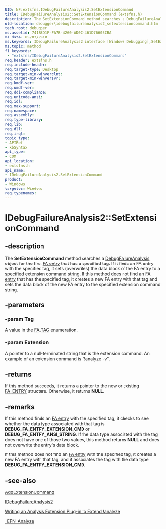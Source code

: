 ```yaml
---
UID: NF:extsfns.IDebugFailureAnalysis2.SetExtensionCommand
title: IDebugFailureAnalysis2::SetExtensionCommand (extsfns.h)
description: The SetExtensionCommand method searches a DebugFailureAnalysis object for the first FA entry that has a specified tag.
old-location: debugger\idebugfailureanalysis2_setextensioncommand.htm
tech.root: debugger
ms.assetid: 741B3D1F-FA7B-4260-AD0C-461D76605CBA
ms.date: 05/03/2018
ms.keywords: IDebugFailureAnalysis2 interface [Windows Debugging],SetExtensionCommand method, IDebugFailureAnalysis2.SetExtensionCommand, IDebugFailureAnalysis2::SetExtensionCommand, SetExtensionCommand, SetExtensionCommand method [Windows Debugging], SetExtensionCommand method [Windows Debugging],IDebugFailureAnalysis2 interface, debugger.idebugfailureanalysis2_setextensioncommand, extsfns/IDebugFailureAnalysis2::SetExtensionCommand
ms.topic: method
f1_keywords:
 - "extsfns/IDebugFailureAnalysis2.SetExtensionCommand"
req.header: extsfns.h
req.include-header: 
req.target-type: Desktop
req.target-min-winverclnt: 
req.target-min-winversvr: 
req.kmdf-ver: 
req.umdf-ver: 
req.ddi-compliance: 
req.unicode-ansi: 
req.idl: 
req.max-support: 
req.namespace: 
req.assembly: 
req.type-library: 
req.lib: 
req.dll: 
req.irql: 
topic_type:
- APIRef
- kbSyntax
api_type:
- COM
api_location:
- extsfns.h
api_name:
- IDebugFailureAnalysis2.SetExtensionCommand
product:
- Windows
targetos: Windows
req.typenames: 
---
```


# IDebugFailureAnalysis2::SetExtensionCommand


## -description


The <b>SetExtensionCommand</b> method searches a <a href="https://docs.microsoft.com/windows-hardware/drivers/ddi/content/extsfns/nn-extsfns-idebugfailureanalysis2">DebugFailureAnalysis</a> object for the first <a href="https://docs.microsoft.com/windows-hardware/drivers/debugger/failure-analysis-entries">FA entry</a> that has a specified tag. If it finds an FA entry with the specified tag, it sets (overwrites) the data block of the FA entry to a specified extension command string. If this method does not find an <a href="https://docs.microsoft.com/windows-hardware/drivers/debugger/failure-analysis-entries">FA entry</a> that has the specified tag, it creates a new FA entry with that tag and sets the data block of the new FA entry to the specified extension command string.


## -parameters




### -param Tag

A value in the <a href="https://docs.microsoft.com/windows-hardware/drivers/debugger/writing-an-analysis-extension-to-extend--analyze">FA_TAG</a> enumeration.


### -param Extension

A pointer to a null-terminated string that is the extension command. An example of an extension command is "!analyze -v".


## -returns



If this method succeeds, it returns a pointer to the new or existing <a href="https://docs.microsoft.com/windows-hardware/drivers/ddi/content/extsfns/ns-extsfns-_fa_entry">FA_ENTRY</a> structure. Otherwise, it returns <b>NULL</b>.




## -remarks



If this method finds an <a href="https://docs.microsoft.com/windows-hardware/drivers/debugger/failure-analysis-entries">FA entry</a> with the specified tag, it checks to see whether the data type associated with that tag is <b>DEBUG_FA_ENTRY_EXTENSION_CMD</b> or <b>DEBUG_FA_ENTRY_ANSI_STRING</b>. If the data type associated with the tag does not have one of those two values, this method returns <b>NULL</b> and does not overwrite the entry's data block.

If this method does not find an <a href="https://docs.microsoft.com/windows-hardware/drivers/debugger/failure-analysis-entries">FA entry</a> with the specified tag, it creates a new FA entry with that tag, and it associates the tag with the data type  <b>DEBUG_FA_ENTRY_EXTENSION_CMD</b>. 




## -see-also




<a href="https://docs.microsoft.com/windows-hardware/drivers/ddi/content/extsfns/nf-extsfns-idebugfailureanalysis2-addextensioncommand">AddExtensionCommand</a>



<a href="https://docs.microsoft.com/windows-hardware/drivers/ddi/content/extsfns/nn-extsfns-idebugfailureanalysis2">IDebugFailureAnalysis2</a>



<a href="https://docs.microsoft.com/windows-hardware/drivers/debugger/writing-an-analysis-extension-to-extend--analyze">Writing an Analysis Extension Plug-in to Extend !analyze</a>



<a href="https://docs.microsoft.com/windows-hardware/drivers/ddi/content/extsfns/nc-extsfns-ext_analysis_plugin">_EFN_Analyze</a>
 

 

